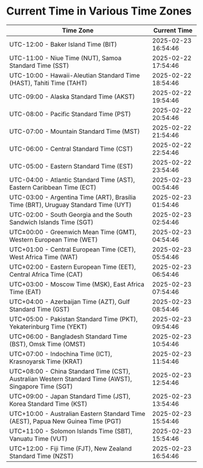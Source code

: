# Current Time in Various Time Zones

| Time Zone | Current Time |
|-----------|--------------|
| UTC-12:00 - Baker Island Time (BIT) | 2025-02-23 16:54:46 |
| UTC-11:00 - Niue Time (NUT), Samoa Standard Time (SST) | 2025-02-22 17:54:46 |
| UTC-10:00 - Hawaii-Aleutian Standard Time (HAST), Tahiti Time (TAHT) | 2025-02-22 18:54:46 |
| UTC-09:00 - Alaska Standard Time (AKST) | 2025-02-22 19:54:46 |
| UTC-08:00 - Pacific Standard Time (PST) | 2025-02-22 20:54:46 |
| UTC-07:00 - Mountain Standard Time (MST) | 2025-02-22 21:54:46 |
| UTC-06:00 - Central Standard Time (CST) | 2025-02-22 22:54:46 |
| UTC-05:00 - Eastern Standard Time (EST) | 2025-02-22 23:54:46 |
| UTC-04:00 - Atlantic Standard Time (AST), Eastern Caribbean Time (ECT) | 2025-02-23 00:54:46 |
| UTC-03:00 - Argentina Time (ART), Brasília Time (BRT), Uruguay Standard Time (UYT) | 2025-02-23 01:54:46 |
| UTC-02:00 - South Georgia and the South Sandwich Islands Time (SGT) | 2025-02-23 02:54:46 |
| UTC±00:00 - Greenwich Mean Time (GMT), Western European Time (WET) | 2025-02-23 04:54:46 |
| UTC+01:00 - Central European Time (CET), West Africa Time (WAT) | 2025-02-23 05:54:46 |
| UTC+02:00 - Eastern European Time (EET), Central Africa Time (CAT) | 2025-02-23 06:54:46 |
| UTC+03:00 - Moscow Time (MSK), East Africa Time (EAT) | 2025-02-23 07:54:46 |
| UTC+04:00 - Azerbaijan Time (AZT), Gulf Standard Time (GST) | 2025-02-23 08:54:46 |
| UTC+05:00 - Pakistan Standard Time (PKT), Yekaterinburg Time (YEKT) | 2025-02-23 09:54:46 |
| UTC+06:00 - Bangladesh Standard Time (BST), Omsk Time (OMST) | 2025-02-23 10:54:46 |
| UTC+07:00 - Indochina Time (ICT), Krasnoyarsk Time (KRAT) | 2025-02-23 11:54:46 |
| UTC+08:00 - China Standard Time (CST), Australian Western Standard Time (AWST), Singapore Time (SGT) | 2025-02-23 12:54:46 |
| UTC+09:00 - Japan Standard Time (JST), Korea Standard Time (KST) | 2025-02-23 13:54:46 |
| UTC+10:00 - Australian Eastern Standard Time (AEST), Papua New Guinea Time (PGT) | 2025-02-23 15:54:46 |
| UTC+11:00 - Solomon Islands Time (SBT), Vanuatu Time (VUT) | 2025-02-23 15:54:46 |
| UTC+12:00 - Fiji Time (FJT), New Zealand Standard Time (NZST) | 2025-02-23 16:54:46 |
